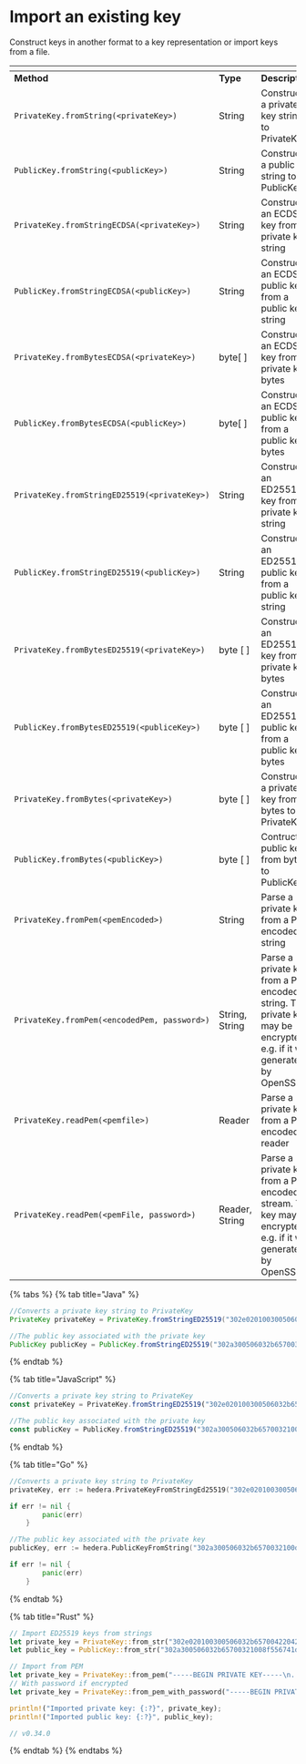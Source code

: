# Import an existing key

Construct keys in another format to a key representation or import keys from a file.

<table data-header-hidden><thead><tr><th></th><th width="107.33333333333331"></th><th></th></tr></thead><tbody><tr><td><strong>Method</strong></td><td><strong>Type</strong></td><td><strong>Description</strong></td></tr><tr><td><code>PrivateKey.fromString(&#x3C;privateKey>)</code></td><td>String</td><td>Constructs a private key string to PrivateKey</td></tr><tr><td><code>PublicKey.fromString(&#x3C;publicKey>)</code></td><td>String</td><td>Constructs a public key string to PublicKey</td></tr><tr><td><code>PrivateKey.fromStringECDSA(&#x3C;privateKey>)</code></td><td>String</td><td>Constructs an ECDSA key from a private key string</td></tr><tr><td><code>PublicKey.fromStringECDSA(&#x3C;publicKey>)</code></td><td>String</td><td>Constructs an ECDSA public key from a public key string</td></tr><tr><td><code>PrivateKey.fromBytesECDSA(&#x3C;privateKey>)</code></td><td>byte[ ]</td><td>Constructs an ECDSA key from a private key bytes</td></tr><tr><td><code>PublicKey.fromBytesECDSA(&#x3C;publicKey>)</code></td><td>byte[ ]</td><td>Constructs an ECDSA public key from a public key bytes</td></tr><tr><td><code>PrivateKey.fromStringED25519(&#x3C;privateKey>)</code></td><td>String</td><td>Constructs an ED25519 key from a private key string</td></tr><tr><td><code>PublicKey.fromStringED25519(&#x3C;publicKey>)</code></td><td>String</td><td>Constructs an ED25519 public key from a public key string</td></tr><tr><td><code>PrivateKey.fromBytesED25519(&#x3C;privateKey>)</code></td><td>byte [ ]</td><td>Constructs an ED25519 key from a private key bytes</td></tr><tr><td><code>PublicKey.fromBytesED25519(&#x3C;publiceKey>)</code></td><td>byte [ ]</td><td>Constructs an ED25519 public key from a public key bytes</td></tr><tr><td><code>PrivateKey.fromBytes(&#x3C;privateKey>)</code></td><td>byte [ ]</td><td>Constructs a private key from bytes to PrivateKey</td></tr><tr><td><code>PublicKey.fromBytes(&#x3C;publicKey>)</code></td><td>byte [ ]</td><td>Contructs a public key from bytes to PublicKey</td></tr><tr><td><code>PrivateKey.fromPem(&#x3C;pemEncoded>)</code></td><td>String</td><td>Parse a private key from a PEM encoded string</td></tr><tr><td><code>PrivateKey.fromPem(&#x3C;encodedPem, password>)</code></td><td>String, String</td><td>Parse a private key from a PEM encoded string. The private key may be encrypted, e.g. if it was generated by OpenSSL.</td></tr><tr><td><code>PrivateKey.readPem(&#x3C;pemfile>)</code></td><td>Reader</td><td>Parse a private key from a PEM encoded reader</td></tr><tr><td><code>PrivateKey.readPem(&#x3C;pemFile, password>)</code></td><td>Reader, String</td><td>Parse a private key from a PEM encoded stream. The key may be encrypted, e.g. if it was generated by OpenSSL.</td></tr></tbody></table>

{% tabs %}
{% tab title="Java" %}
```java
//Converts a private key string to PrivateKey
PrivateKey privateKey = PrivateKey.fromStringED25519("302e020100300506032b657004220420d763df96caaabf192c67326e87c32a1ae4571f739022c77d2acaae5dd09cfb13");

//The public key associated with the private key
PublicKey publicKey = PublicKey.fromStringED25519("302a300506032b65700321008f556741dcb5e144e5cabfce5355ad5050ec7a6ea15787a5fd759d616e047d24");
```
{% endtab %}

{% tab title="JavaScript" %}
```javascript
//Converts a private key string to PrivateKey
const privateKey = PrivateKey.fromStringED25519("302e020100300506032b657004220420d763df96caaabf192c67326e87c32a1ae4571f739022c77d2acaae5dd09cfb13");

//The public key associated with the private key
const publicKey = PublicKey.fromStringED25519("302a300506032b65700321008f556741dcb5e144e5cabfce5355ad5050ec7a6ea15787a5fd759d616e047d24");
```
{% endtab %}

{% tab title="Go" %}
```go
//Converts a private key string to PrivateKey
privateKey, err := hedera.PrivateKeyFromStringEd25519("302e020100300506032b65700422042012a4a4add3d885bd61d7ce5cff88c5ef2d510651add00a7f64cb90de3359b105")

if err != nil {
		panic(err)
	}

//The public key associated with the private key
publicKey, err := hedera.PublicKeyFromString("302a300506032b6570032100d292412f1c86507224c1db656050c2162c91983540d608f6a31e9b43359bc5e")

if err != nil {
		panic(err)
	}
```
{% endtab %}

{% tab title="Rust" %}
```rust
// Import ED25519 keys from strings
let private_key = PrivateKey::from_str("302e020100300506032b657004220420d763df96caaabf192c67326e87c32a1ae4571f739022c77d2acaae5dd09cfb13");
let public_key = PublicKey::from_str("302a300506032b65700321008f556741dcb5e144e5cabfce5355ad5050ec7a6ea15787a5fd759d616e047d24");

// Import from PEM
let private_key = PrivateKey::from_pem("-----BEGIN PRIVATE KEY-----\n...\n-----END PRIVATE KEY-----");
// With password if encrypted
let private_key = PrivateKey::from_pem_with_password("-----BEGIN PRIVATE KEY-----\n...\n-----END PRIVATE KEY-----", "password");

println!("Imported private key: {:?}", private_key);
println!("Imported public key: {:?}", public_key);

// v0.34.0
```
{% endtab %}
{% endtabs %}
